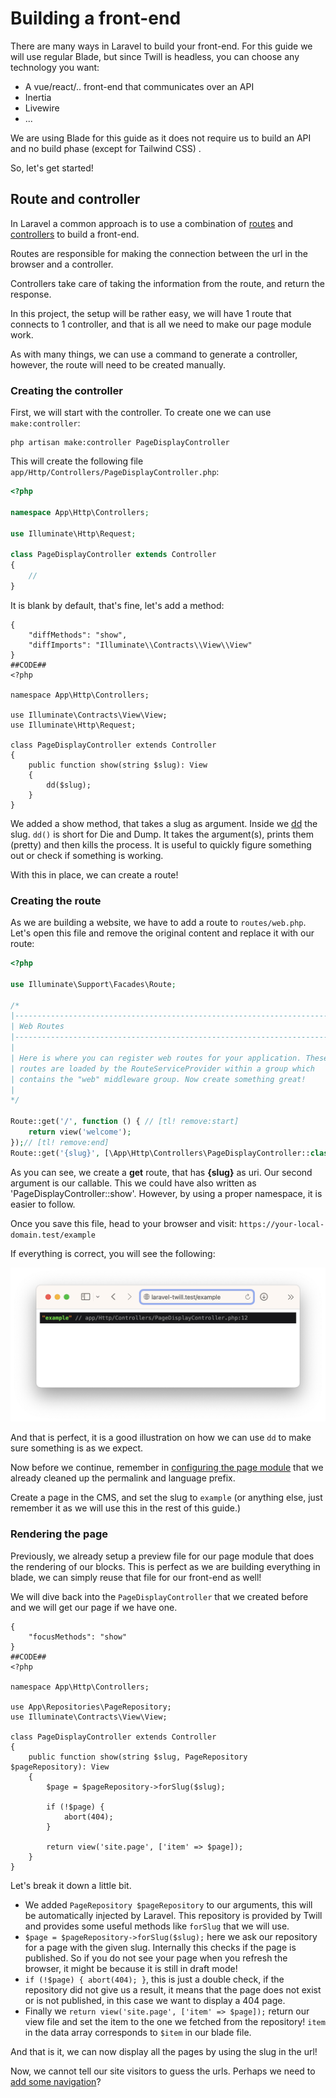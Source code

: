 # Building a front-end

There are many ways in Laravel to build your front-end. For this guide we will use regular Blade, but since Twill is
headless, you can choose any technology you want:

- A vue/react/.. front-end that communicates over an API
- Inertia
- Livewire
- ...

We are using Blade for this guide as it does not require us to build an API and no build phase (except for Tailwind CSS)
.

So, let's get started!

## Route and controller

In Laravel a common approach is to use a combination of [routes](https://laravel.com/docs/10.x/routing) and
[controllers](https://laravel.com/docs/10.x/controllers) to build a front-end.

Routes are responsible for making the connection between the url in the browser and a controller.

Controllers take care of taking the information from the route, and return the response.

In this project, the setup will be rather easy, we will have 1 route that connects to 1 controller, and that is all we
need to make our page module work.

As with many things, we can use a command to generate a controller, however, the route will need to be created manually.

### Creating the controller

First, we will start with the controller. To create one we can use `make:controller`:

```shell
php artisan make:controller PageDisplayController
```

This will create the following file `app/Http/Controllers/PageDisplayController.php`:

```php
<?php

namespace App\Http\Controllers;

use Illuminate\Http\Request;

class PageDisplayController extends Controller
{
    //
}
```

It is blank by default, that's fine, let's add a method:

```phptorch
{
    "diffMethods": "show",
    "diffImports": "Illuminate\\Contracts\\View\\View"
}
##CODE##
<?php

namespace App\Http\Controllers;

use Illuminate\Contracts\View\View;
use Illuminate\Http\Request;

class PageDisplayController extends Controller
{
    public function show(string $slug): View
    {
        dd($slug);
    }
}
```

We added a show method, that takes a slug as argument. Inside we [dd](https://laravel.com/docs/10.x/helpers#method-dd)
the slug. `dd()` is short for Die and Dump. It takes the argument(s), prints them (pretty) and then kills the process.
It is useful to quickly figure something out or check if something is working.

With this in place, we can create a route!

### Creating the route

As we are building a website, we have to add a route to `routes/web.php`. Let's open this file and remove the original
content and replace it with our route:

```php
<?php

use Illuminate\Support\Facades\Route;

/*
|--------------------------------------------------------------------------
| Web Routes
|--------------------------------------------------------------------------
|
| Here is where you can register web routes for your application. These
| routes are loaded by the RouteServiceProvider within a group which
| contains the "web" middleware group. Now create something great!
|
*/

Route::get('/', function () { // [tl! remove:start]
    return view('welcome');
});// [tl! remove:end]
Route::get('{slug}', [\App\Http\Controllers\PageDisplayController::class, 'show'])->name('frontend.page'); // [tl! ++]
```

As you can see, we create a **get** route, that has **{slug}** as uri. Our second argument is our callable. This we
could have also written as 'PageDisplayController::show'. However, by using a proper namespace, it is easier to follow.

Once you save this file, head to your browser and visit: `https://your-local-domain.test/example`

If everything is correct, you will see the following:

![dd in browser](./assets/dd-browser-screenshot.png)

And that is perfect, it is a good illustration on how we can use `dd` to make sure something is as we expect.

Now before we continue, remember in [configuring the page module](./5_configuring-the-page-module.md) that we already
cleaned up the permalink and language prefix.

Create a page in the CMS, and set the slug to `example` (or anything else, just remember it as we will use this in the
rest of this guide.)

### Rendering the page

Previously, we already setup a preview file for our page module that does the rendering of our blocks. This is perfect 
as we are building everything in blade, we can simply reuse that file for our front-end as well!

We will dive back into the `PageDisplayController` that we created before and we will get our page if we have one.

```phptorch
{
    "focusMethods": "show"
}
##CODE##
<?php

namespace App\Http\Controllers;

use App\Repositories\PageRepository;
use Illuminate\Contracts\View\View;

class PageDisplayController extends Controller
{
    public function show(string $slug, PageRepository $pageRepository): View
    {
        $page = $pageRepository->forSlug($slug);

        if (!$page) {
            abort(404);
        }

        return view('site.page', ['item' => $page]);
    }
}
```

Let's break it down a little bit.

- We added `PageRepository $pageRepository` to our arguments, this will be automatically injected by Laravel.
This repository is provided by Twill and provides some useful methods like `forSlug` that we will use.
- `$page = $pageRepository->forSlug($slug);` here we ask our repository for a page with the given slug. Internally this
checks if the page is published. So if you do not see your page when you refresh the browser, it might be because it is
still in draft mode!
- `if (!$page) { abort(404); }`, this is just a double check, if the repository did not give us a result, it means that 
the page does not exist or is not published, in this case we want to display a 404 page.
- Finally we `return view('site.page', ['item' => $page]);` return our view file and set the item to the one we fetched
from the repository! `item` in the data array corresponds to `$item` in our blade file.

And that is it, we can now display all the pages by using the slug in the url!

Now, we cannot tell our site visitors to guess the urls. Perhaps we need to 
[add some navigation](9_adding_navigation.md)?

